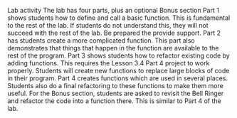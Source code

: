 Lab activity
The lab has four parts, plus an optional Bonus section
Part 1 shows students how to define and call a basic function. This is fundamental to the rest of the lab. If students do not understand this, they will not succeed with the rest of the lab. Be prepared the provide support.
Part 2 has students create a more complicated function. This part also demonstrates that things that happen in the function are available to the rest of the program.
Part 3 shows students how to refactor existing code by adding functions. This requires the Lesson 3.4 Part 4 project to work properly. Students will create new functions to replace large blocks of code in their program.
Part 4 creates functions which are used in several places. Students also do a final refactoring to these functions to make them more useful.
For the Bonus section, students are asked to revisit the Bell Ringer and refactor the code into a function there. This is similar to Part 4 of the lab.

